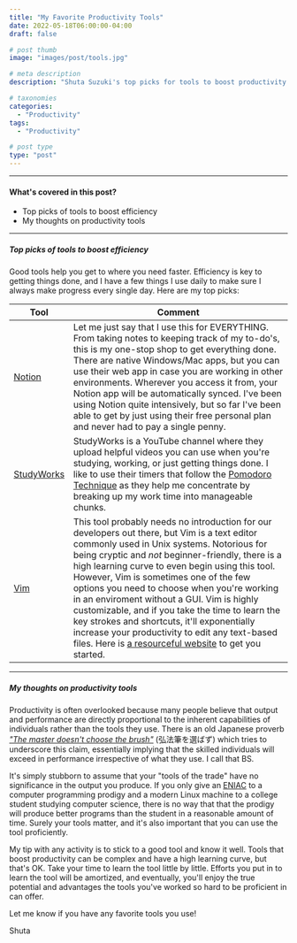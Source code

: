 ```yaml
---
title: "My Favorite Productivity Tools"
date: 2022-05-18T06:00:00-04:00
draft: false

# post thumb
image: "images/post/tools.jpg"

# meta description
description: "Shuta Suzuki's top picks for tools to boost productivity."

# taxonomies
categories:
  - "Productivity"
tags:
  - "Productivity"

# post type
type: "post"
---
```


<hr>

#### What's covered in this post?

* Top picks of tools to boost efficiency
* My thoughts on productivity tools

<hr>

##### Top picks of tools to boost efficiency

Good tools help you get to where you need faster. Efficiency is key to getting things done, and I have a few things I use daily to make sure I always make progress every single day. Here are my top picks:

**Tool** | **Comment**
-- | --
[Notion](https://www.notion.so/) | Let me just say that I use this for EVERYTHING. From taking notes to keeping track of my to-do's, this is my one-stop shop to get everything done. There are native Windows/Mac apps, but you can use their web app in case you are working in other environments. Wherever you access it from, your Notion app will be automatically synced. I've been using Notion quite intensively, but so far I've been able to get by just using their free personal plan and never had to pay a single penny.
[StudyWorks](https://www.youtube.com/channel/UClfss8GiZToQOdMREVllr_w) | StudyWorks is a YouTube channel where they upload helpful videos you can use when you're studying, working, or just getting things done. I like to use their timers that follow the [Pomodoro Technique](https://todoist.com/productivity-methods/pomodoro-technique) as they help me concentrate by breaking up my work time into manageable chunks.
[Vim](https://www.vim.org/) | This tool probably needs no introduction for our developers out there, but Vim is a text editor commonly used in Unix systems. Notorious for being cryptic and *not* beginner-friendly, there is a high learning curve to even begin using this tool. However, Vim is sometimes one of the few options you need to choose when you're working in an enviroment without a GUI. Vim is highly customizable, and if you take the time to learn the key strokes and shortcuts, it'll exponentially increase your productivity to edit any text-based files. Here is [a resourceful website](https://missing.csail.mit.edu/2020/editors/) to get you started.

<hr>

##### My thoughts on productivity tools

Productivity is often overlooked because many people believe that output and performance are directly proportional to the inherent capabilities of individuals rather than the tools they use. There is an old Japanese proverb *["The master doesn't choose the brush"](https://landofnu.com/2014/06/09/kuukai-revisited/)* (弘法筆を選ばず) which tries to underscore this claim, essentially implying that the skilled individuals will exceed in performance irrespective of what they use. I call that BS.

It's simply stubborn to assume that your "tools of the trade" have no significance in the output you produce. If you only give an [ENIAC](https://en.wikipedia.org/wiki/ENIAC) to a computer programming prodigy and a modern Linux machine to a college student studying computer science, there is no way that that the prodigy will produce better programs than the student in a reasonable amount of time. Surely your tools matter, and it's also important that you can use the tool proficiently.

My tip with any activity is to stick to a good tool and know it well. Tools that boost productivity can be complex and have a high learning curve, but that's OK. Take your time to learn the tool little by little. Efforts you put in to learn the tool will be amortized, and eventually, you'll enjoy the true potential and advantages the tools you've worked so hard to be proficient in can offer.

Let me know if you have any favorite tools you use!

Shuta

